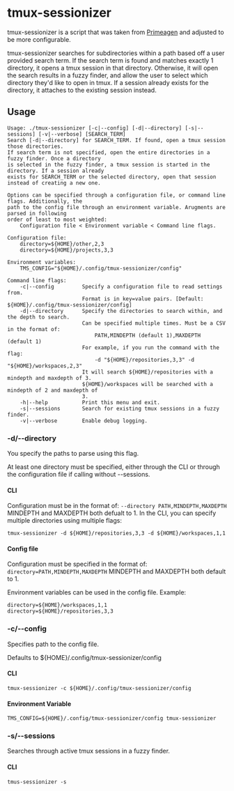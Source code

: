 # tmux-sessionizer

tmux-sessionizer is a script that was taken from [Primeagen](https://github.com/ThePrimeagen/.dotfiles/blob/master/bin/.local/scripts/tmux-sessionizer) and adjusted to be more configurable.

tmux-sessionizer searches for subdirectories within a path based off a user provided search term. If the search term is found and matches exactly 1 directory,  it opens a tmux session in that directory. Otherwise, it will open the search results in a fuzzy finder, and allow the user to select which directory they'd like to open in tmux. If a session already exists for the directory, it attaches to the existing session instead.

## Usage
```
Usage: ./tmux-sessionizer [-c|--config] [-d|--directory] [-s|--sessions] [-v|--verbose] [SEARCH_TERM]
Search [-d|--directory] for SEARCH_TERM. If found, open a tmux session those directories.
If search term is not specified, open the entire directories in a fuzzy finder. Once a directory
is selected in the fuzzy finder, a tmux session is started in the directory. If a session already
exists for SEARCH_TERM or the selected directory, open that session instead of creating a new one.

Options can be specified through a configuration file, or command line flags. Additionally, the
path to the config file through an environment variable. Arugments are parsed in following
order of least to most weighted:
    Configuration file < Environment variable < Command line flags.

Configuration file:
    directory=${HOME}/other,2,3
    directory=${HOME}/projects,3,3

Environment variables:
    TMS_CONFIG="${HOME}/.config/tmux-sessionizer/config"

Command line flags:
    -c|--config         Specify a configuration file to read settings from.
                        Format is in key=value pairs. [Default: ${HOME}/.config/tmux-sessionizer/config]
    -d|--directory      Specify the directories to search within, and the depth to search.
                        Can be specified multiple times. Must be a CSV in the format of:
                            PATH,MINDEPTH (default 1),MAXDEPTH (default 1)
                        For example, if you run the command with the flag:
                            -d "${HOME}/repositories,3,3" -d "${HOME}/workspaces,2,3"
                        It will search ${HOME}/repositories with a mindepth and maxdepth of 3.
                        ${HOME}/workspaces will be searched with a mindepth of 2 and maxdepth of
                        3.
    -h|--help           Print this menu and exit.
    -s|--sessions       Search for existing tmux sessions in a fuzzy finder.
    -v|--verbose        Enable debug logging.
```

### -d/--directory
You specify the paths to parse using this flag.

At least one directory must be specified, either through the CLI or through the configuration file if calling without --sessions.

#### CLI
Configuration must be in the format of:
`--directory PATH,MINDEPTH,MAXDEPTH`
MINDEPTH and MAXDEPTH both defualt to 1.
In the CLI, you can specify multiple directories using multiple flags:
```
tmux-sessionizer -d ${HOME}/repositories,3,3 -d ${HOME}/workspaces,1,1
```
#### Config file
Configuration must be specified in the format of:
`directory=PATH,MINDEPTH,MAXDEPTH`
MINDEPTH and MAXDEPTH both default to 1.

Environment variables can be used in the config file.
Example:
```
directory=${HOME}/workspaces,1,1
directory=${HOME}/repositories,3,3
```

### -c/--config
Specifies path to the config file.

Defaults to ${HOME}/.config/tmux-sessionizer/config

#### CLI
```
tmux-sessionizer -c ${HOME}/.config/tmux-sessionizer/config
```
#### Environment Variable
```
TMS_CONFIG=${HOME}/.config/tmux-sessionizer/config tmux-sessionizer
```

### -s/--sessions
Searches through active tmux sessions in a fuzzy finder.

#### CLI
```
tmus-sessionizer -s
```

